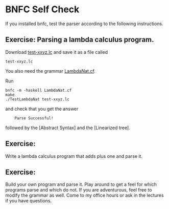 # BNFC Self Check

If you installed bnfc, test the parser according to the following instructions. 

## Exercise: Parsing a lambda calculus program.

Download [test-xxyz.lc](https://github.com/alexhkurz/programming-languages-2019/blob/master/Lambda-Calculus/LambdaNat/test/test-xxyz.lc) and save it as a file called

    test-xxyz.lc
  
You also need the grammar [LambdaNat.cf](https://github.com/alexhkurz/programming-languages-2019/blob/master/Lambda-Calculus/LambdaNat/grammar/LambdaNat.cf).

Run

    bnfc -m -haskell LambdaNat.cf
    make
    ./TestLambdaNat test-xxyz.lc

and check that you get the answer

        Parse Successful!

followed by the [Abstract Syntax] and the [Linearized tree].


## Exercise:

Write a lambda calculus program that adds plus one and parse it. 

## Exercise:

Build your own program and parse it. Play around to get a feel for which programs parse and which do not. If you are adventurous, feel free to modify the grammar as well. Come to my office hours or ask in the lectures if you have questions.
